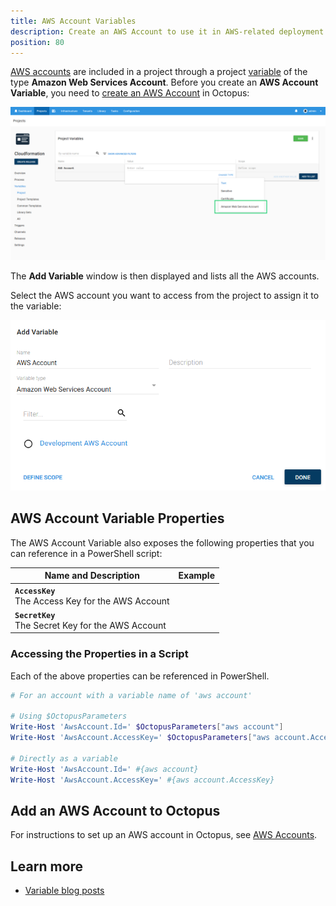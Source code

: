 ```yaml
---
title: AWS Account Variables
description: Create an AWS Account to use it in AWS-related deployment steps
position: 80
---
```


[AWS accounts](/docs/infrastructure/deployment-targets/aws/index.md) are included in a project through a project [variable](/docs/projects/variables/index.md) of the type **Amazon Web Services Account**. Before you create an **AWS Account Variable**, you need to [create an AWS Account](/docs/infrastructure/deployment-targets/aws/index.md) in Octopus:

![AWS Account Variable](images/aws-account-variable.png)

The **Add Variable** window is then displayed and lists all the AWS accounts.

Select the AWS account you want to access from the project to assign it to the variable:

![AWS Account Variable Selection](images/aws-account-variable-selection.png)


## AWS Account Variable Properties

The AWS Account Variable also exposes the following properties that you can reference in a PowerShell script:

| Name and Description | Example |
| -------------------- | ------------------------|
| **`AccessKey`** <br/> The Access Key for the AWS Account| |
| **`SecretKey`** <br/> The Secret Key for the AWS Account| |

### Accessing the Properties in a Script

Each of the above properties can be referenced in PowerShell.

```powershell
# For an account with a variable name of 'aws account'

# Using $OctopusParameters
Write-Host 'AwsAccount.Id=' $OctopusParameters["aws account"]
Write-Host 'AwsAccount.AccessKey=' $OctopusParameters["aws account.AccessKey"]

# Directly as a variable
Write-Host 'AwsAccount.Id=' #{aws account}
Write-Host 'AwsAccount.AccessKey=' #{aws account.AccessKey}
```

## Add an AWS Account to Octopus

For instructions to set up an AWS account in Octopus, see [AWS Accounts](/docs/infrastructure/deployment-targets/aws/index.md).

## Learn more

- [Variable blog posts](https:www.octopus.com/blog/tag/variables)